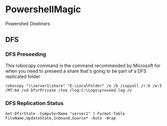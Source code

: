 # PowershellMagic
Powershell Oneliners

## DFS

### DFS Preseeding
This robocopy command is the command recommended by Microsoft for when you need to preseed a share that's going to be part of a DFS replicated folder
````
robocopy "\\server1\share" "E:\LocalFolder" /e /b /copyall /r:6 /w:5 /MT:64 /xd DfsrPrivate /tee /log:C:\Logs\preseed.log /v
````

### DFS Replication Status
````
Get-DfsrState -ComputerName "server1" | Format-Table FileName,UpdateState,Inbound,Source* -Auto -Wrap
````
